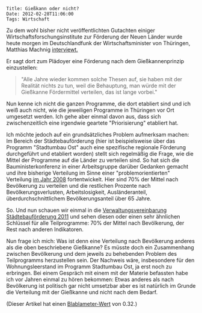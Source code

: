 	Title: Gießkann oder nicht?
	Date: 2012-02-28T11:06:00
	Tags: Wirtschaft

Zu dem wohl bisher nicht veröffentlichten Gutachten einiger
Wirtschaftsforschungsinstitute zur Förderung der Neuen Länder wurde
heute morgen im Deutschlandfunk der Wirtschaftsminister von Thüringen,
Matthias Machnig
[interviewt.](http://www.dradio.de/dlf/sendungen/interview_dlf/1688517/)

Er sagt dort zum Plädoyer eine Förderung nach dem Gießkannenprinzip
einzustellen:

> "Alle Jahre wieder kommen solche Thesen auf, sie haben mit der
> Realität nichts zu tun, weil die Behauptung, man würde mit der
> Gießkanne Fördermittel verteilen, das ist lange vorbei."

Nun kenne ich nicht die ganzen Programme, die dort etabliert sind und
ich weiß auch nicht, wie die jeweiligen Programme in Thüringen vor Ort
umgesetzt werden. Ich gehe aber einmal davon aus, dass sich
zwischenzeitlich eine irgendwie geartete "Priorisierung" etabliert hat.

Ich möchte jedoch auf ein grundsätzliches Problem aufmerksam machen: Im
Bereich der Städtebauförderung (hier ist beispielsweise über das
Programm "Stadtumbau Ost" auch eine spezifische regionale Förderung
durchgeführt und etabliert worden) stellt sich regelmäßig die Frage, wie
die Mittel der Programme auf die Länder zu verteilen sind. So hat sich
die Bauministerkonferenz in einer Arbeitsgruppe darüber Gedanken gemacht
und ihre bisherige Verteilung im Sinne einer "problemorientierten"
Verteilung
[im Jahr 2008](http://www.bauministerkonferenz.de/IndexSearch.aspx?method=get&File=b8a84yy3y8b984808abb4yb8y9ya8ayyb9y884b94ya2a0a14949a4a1484b80b8y0ldc20mg52lp02ypzlmnx5wd0) 
fortentwickelt. Hier sind 70% der Mittel nach Bevölkerung zu verteilen
und die restlichen Prozente nach Bevölkerungsverlusten,
Arbeitslosigkeit, Ausländeranteil, überdurchschnittlichem
Bevölkerungsanteil über 65 Jahre.

So. Und nun schauen wir einmal in die
[Verwaltungsvereinbarung Städtebauförderung 2011](http://www.brd.nrw.de/planen_bauen/staedtebaufoerderung/pdf/Verwaltungsvereinbarung_StBauF_2011__Bund-L__nder_.pdf)
und sehen diesen oder einen sehr ähnlichen Schlüssel für alle
Teilprogramme: 70% der Mittel nach Bevölkerung, der Rest nach anderen
Indikatoren.

Nun frage ich mich: Was ist denn eine Verteilung nach Bevölkerung
anderes als die oben beschriebene Gießkanne? Es müsste doch ein
Zusammenhang zwischen Bevölkerung und dem jeweils zu behebenden Problem
des Teilprogramms herzustellen sein. Der Nachweis wäre, insbesondere für
den Wohnungsleerstand im Programm Stadtumbau Ost, ja erst noch zu
erbringen. Bei einem Gespräch mit einem mit der Materie befassten habe
ich vor Jahren einmal zu hören bekommen: Etwas anderes als nach
Bevölkerung ist politisch gar nicht umsetzbar aber es ist natürlich im
Grunde die Verteilung mit der Gießkanne und nicht nach dem Bedarf.

(Dieser Artikel hat einen [Blablameter-Wert](http://www.blablameter.de)
von 0.32.)

